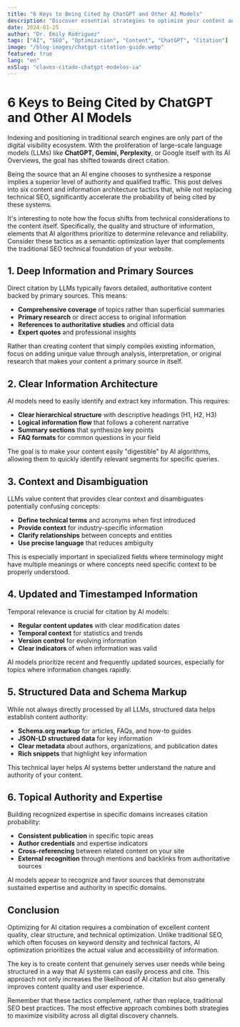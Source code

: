 ```yaml
---
title: "6 Keys to Being Cited by ChatGPT and Other AI Models"
description: "Discover essential strategies to optimize your content and increase the chances of being cited by ChatGPT, Gemini, Perplexity, and other artificial intelligence models."
date: 2024-01-25
author: "Dr. Emily Rodriguez"
tags: ["AI", "SEO", "Optimization", "Content", "ChatGPT", "Citation"]
image: "/blog-images/chatgpt-citation-guide.webp"
featured: true
lang: "en"
esSlug: "claves-citado-chatgpt-modelos-ia"
---
```


# 6 Keys to Being Cited by ChatGPT and Other AI Models

Indexing and positioning in traditional search engines are only part of the digital visibility ecosystem. With the proliferation of large-scale language models (LLMs) like **ChatGPT, Gemini, Perplexity**, or Google itself with its AI Overviews, the goal has shifted towards direct citation.

Being the source that an AI engine chooses to synthesize a response implies a superior level of authority and qualified traffic. This post delves into six content and information architecture tactics that, while not replacing technical SEO, significantly accelerate the probability of being cited by these systems.

It's interesting to note how the focus shifts from technical considerations to the content itself. Specifically, the quality and structure of information, elements that AI algorithms prioritize to determine relevance and reliability. Consider these tactics as a semantic optimization layer that complements the traditional SEO technical foundation of your website.

## 1. **Deep Information and Primary Sources**

Direct citation by LLMs typically favors detailed, authoritative content backed by primary sources. This means:

- **Comprehensive coverage** of topics rather than superficial summaries
- **Primary research** or direct access to original information
- **References to authoritative studies** and official data
- **Expert quotes** and professional insights

Rather than creating content that simply compiles existing information, focus on adding unique value through analysis, interpretation, or original research that makes your content a primary source in itself.

## 2. **Clear Information Architecture**

AI models need to easily identify and extract key information. This requires:

- **Clear hierarchical structure** with descriptive headings (H1, H2, H3)
- **Logical information flow** that follows a coherent narrative
- **Summary sections** that synthesize key points
- **FAQ formats** for common questions in your field

The goal is to make your content easily "digestible" by AI algorithms, allowing them to quickly identify relevant segments for specific queries.

## 3. **Context and Disambiguation**

LLMs value content that provides clear context and disambiguates potentially confusing concepts:

- **Define technical terms** and acronyms when first introduced
- **Provide context** for industry-specific information
- **Clarify relationships** between concepts and entities
- **Use precise language** that reduces ambiguity

This is especially important in specialized fields where terminology might have multiple meanings or where concepts need specific context to be properly understood.

## 4. **Updated and Timestamped Information**

Temporal relevance is crucial for citation by AI models:

- **Regular content updates** with clear modification dates
- **Temporal context** for statistics and trends
- **Version control** for evolving information
- **Clear indicators** of when information was valid

AI models prioritize recent and frequently updated sources, especially for topics where information changes rapidly.

## 5. **Structured Data and Schema Markup**

While not always directly processed by all LLMs, structured data helps establish content authority:

- **Schema.org markup** for articles, FAQs, and how-to guides
- **JSON-LD structured data** for key information
- **Clear metadata** about authors, organizations, and publication dates
- **Rich snippets** that highlight key information

This technical layer helps AI systems better understand the nature and authority of your content.

## 6. **Topical Authority and Expertise**

Building recognized expertise in specific domains increases citation probability:

- **Consistent publication** in specific topic areas
- **Author credentials** and expertise indicators
- **Cross-referencing** between related content on your site
- **External recognition** through mentions and backlinks from authoritative sources

AI models appear to recognize and favor sources that demonstrate sustained expertise and authority in specific domains.

## Conclusion

Optimizing for AI citation requires a combination of excellent content quality, clear structure, and technical optimization. Unlike traditional SEO, which often focuses on keyword density and technical factors, AI optimization prioritizes the actual value and accessibility of information.

The key is to create content that genuinely serves user needs while being structured in a way that AI systems can easily process and cite. This approach not only increases the likelihood of AI citation but also generally improves content quality and user experience.

Remember that these tactics complement, rather than replace, traditional SEO best practices. The most effective approach combines both strategies to maximize visibility across all digital discovery channels.
